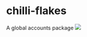 # chilli-flakes 
A global accounts package
<img src="http://www.eatouteatwell.com/wp-content/uploads/2012/05/red-hot-chili-pepper.jpg" style="flex: 4"/>
